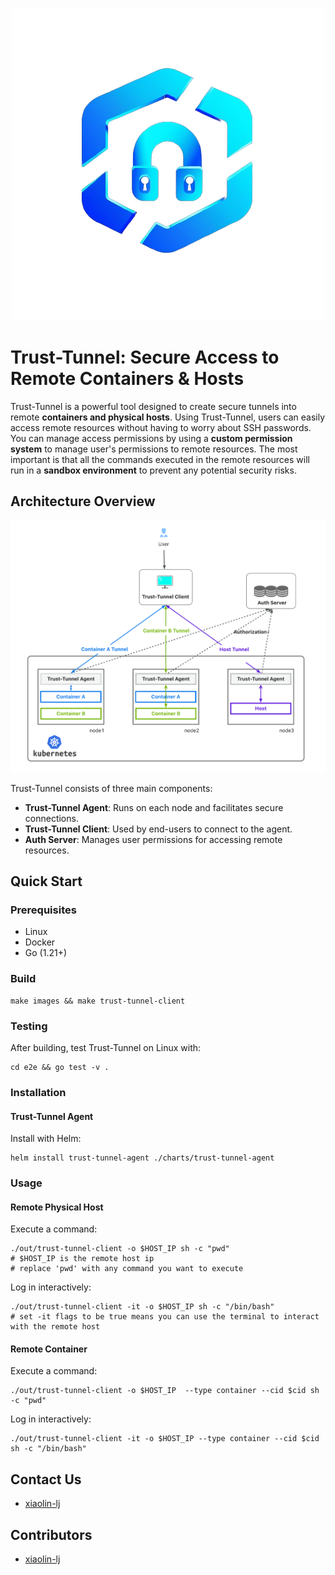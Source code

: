 <p align="center">
  <img src="./docs/images/trust-tunnel-logo.png">
</p>

# Trust-Tunnel: Secure Access to Remote Containers & Hosts

Trust-Tunnel is a powerful tool designed to create secure tunnels into remote **containers and physical hosts**.
Using Trust-Tunnel, users can easily access remote resources without having to worry about SSH passwords.
You can manage access permissions by using a **custom permission system** to manage user's permissions to remote resources.
The most important is that all the commands executed in the remote resources will run in a **sandbox environment** to prevent any potential security risks.

## Architecture Overview
<p align="center">
  <img src="./docs/images/trust-tunnel-arch.png">
</p>

Trust-Tunnel consists of three main components:

- **Trust-Tunnel Agent**: Runs on each node and facilitates secure connections.
- **Trust-Tunnel Client**: Used by end-users to connect to the agent.
- **Auth Server**: Manages user permissions for accessing remote resources.

## Quick Start

### Prerequisites

- Linux
- Docker
- Go (1.21+)

### Build
  ```
  make images && make trust-tunnel-client
  ```

### Testing

After building, test Trust-Tunnel on Linux with:
  ```
  cd e2e && go test -v .
  ```

### Installation
#### Trust-Tunnel Agent
Install with Helm:
  ```
  helm install trust-tunnel-agent ./charts/trust-tunnel-agent
  ```

### Usage
#### Remote Physical Host
Execute a command:
  ```
  ./out/trust-tunnel-client -o $HOST_IP sh -c "pwd"
  # $HOST_IP is the remote host ip
  # replace 'pwd' with any command you want to execute
  ```

Log in interactively:
  ```
  ./out/trust-tunnel-client -it -o $HOST_IP sh -c "/bin/bash"
  # set -it flags to be true means you can use the terminal to interact with the remote host
  
  ```
#### Remote Container

Execute a command:
  ```
  ./out/trust-tunnel-client -o $HOST_IP  --type container --cid $cid sh -c "pwd"
  ```
Log in interactively:
  ```
  ./out/trust-tunnel-client -it -o $HOST_IP --type container --cid $cid sh -c "/bin/bash"
  ```

## Contact Us
- [xiaolin-lj](https://github.com/xiaolin-lj)

## Contributors
- [xiaolin-lj](https://github.com/xiaolin-lj)


